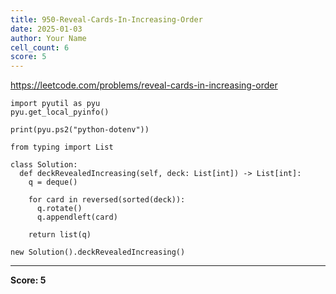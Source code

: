 ```yaml
---
title: 950-Reveal-Cards-In-Increasing-Order
date: 2025-01-03
author: Your Name
cell_count: 6
score: 5
---
```


https://leetcode.com/problems/reveal-cards-in-increasing-order


```
import pyutil as pyu
pyu.get_local_pyinfo()
```


```
print(pyu.ps2("python-dotenv"))
```


```
from typing import List
```


```
class Solution:
  def deckRevealedIncreasing(self, deck: List[int]) -> List[int]:
    q = deque()

    for card in reversed(sorted(deck)):
      q.rotate()
      q.appendleft(card)

    return list(q)
```


```
new Solution().deckRevealedIncreasing()
```


---
**Score: 5**